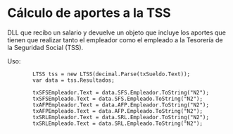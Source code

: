 # Cálculo de aportes a la TSS
DLL que recibo un salario y devuelve un objeto que incluye los aportes que tienen que realizar tanto el empleador como el empleado a la Tesorería de la Seguridad Social (TSS).

Uso:

            LTSS tss = new LTSS(decimal.Parse(txSueldo.Text));
            var data = tss.Resultados;
            
            txSFSEmpleador.Text = data.SFS.Empleador.ToString("N2");
            txSFSEmpleado.Text = data.SFS.Empleado.ToString("N2");
            txAFPEmpleador.Text = data.AFP.Empleador.ToString("N2");
            txAFPEmpleado.Text = data.AFP.Empleado.ToString("N2");
            txSRLEmpleador.Text = data.SRL.Empleador.ToString("N2");
            txSRLEmpleado.Text = data.SRL.Empleado.ToString("N2");
            
